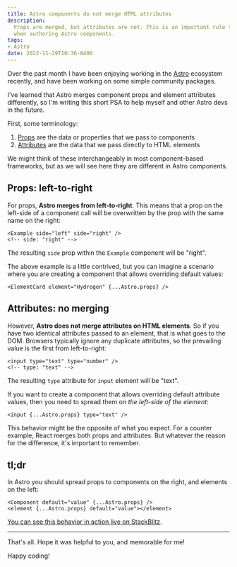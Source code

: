```yaml
---
title: Astro components do not merge HTML attributes
description:
  Props are merged, but attributes are not. This is an important rule to know
  when authoring Astro components.
tags:
- Astro
date: 2022-11-29T10:36-0400
---
```


Over the past month I have been enjoying working in the
[Astro](https://astro.build) ecosystem recently, and have been working on some
simple community packages.

I've learned that Astro merges component props and element attributes
differently, so I'm writing this short PSA to help myself and other Astro devs
in the future.

First, some terminology:

1. [Props](https://docs.astro.build/en/core-concepts/astro-components/#component-props)
   are the data or properties that we pass to components
2. [Attributes](https://developer.mozilla.org/en-US/docs/Web/HTML/Attributes)
   are the data that we pass directly to HTML elements

We might think of these interchangeably in most component-based frameworks, but
as we will see here they are different in Astro components.

## Props: left-to-right

For props, **Astro merges from left-to-right**. This means that a prop on the
left-side of a component call will be overwritten by the prop with the same name
on the right:

```astro
<Example side="left" side="right" />
<!-- side: "right" -->
```

The resulting `side` prop within the `Example` component will be "right".

The above example is a little contrived, but you can imagine a scenario where
you are creating a component that allows overriding default values:

```astro
<ElementCard element="Hydrogen" {...Astro.props} />
```

## Attributes: no merging

However, **Astro does not merge attributes on HTML elements**. So if you have
two identical attributes passed to an element, that is what goes to the DOM.
Browsers typically ignore any duplicate attributes, so the prevailing value is
the first from left-to-right:

```astro
<input type="text" type="number" />
<!-- type: "text" -->
```

The resulting `type` attribute for `input` element will be "text".

If you want to create a component that allows overriding default attribute
values, then you need to spread them on _the left-side of the element_:

```astro
<input {...Astro.props} type="text" />
```

This behavior might be the opposite of what you expect. For a counter example,
React merges both props and attributes. But whatever the reason for the
difference, it's important to remember.

## tl;dr

In Astro you should spread props to components on the right, and elements on the
left:

```astro
<Component default="value" {...Astro.props} />
<element {...Astro.props} default="value"></element>
```

[You can see this behavior in action live on StackBlitz](https://stackblitz.com/edit/withastro-astro-eryebq?file=src/pages/index.astro).

---

That's all. Hope it was helpful to you, and memorable for me!

Happy coding!
